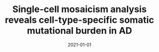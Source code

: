 ---
title: "Single-cell mosaicism analysis reveals cell-type-specific somatic mutational burden in AD"
collection: publications
permalink: /publication/2021-Mosaicism
date: 2021-01-01
venue: 'Under review, Nature'
# paperurl: 'https://www.biorxiv.org/content/10.1101/813931v1.full.pdf'
citation: "Kousi, Boix, Mathys, Park, Sledzieski, Bennett, Tsai, Kellis “Single-cellmosaicismanalysisrevealscell-type-specific somatic mutational burden in AD,” Under Review, Nature."
---